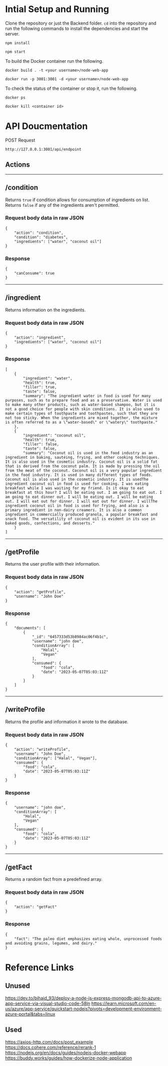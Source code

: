 # Intial Setup and Running
Clone the repository or just the Backend folder. `cd` into the repository and run the following commands to install the dependencies and start the server.
```
npm install

npm start
```

To build the Docker container run the following.
```
docker build . -t <your username>/node-web-app

docker run -p 3001:3001 -d <your username>/node-web-app
```

To check the status of the container or stop it, run the following.
```
docker ps

docker kill <container id>
```

# API Doucmentation
POST Request

`http://127.0.0.1:3001/api/endpoint`

## Actions
<hr>

## /condition

Returns `true` if condition allows for consumption of ingredients on list.
Returns `false` if any of the ingredients aren't permitted.

### Request body data in raw JSON
```
{
    "action": "condition",
    "condition": "diabetes",
    "ingredients": ["water", "coconut oil"]
}
```

### Response
```
{
    "canConsume": true
}
```
<hr>

## /ingredient

Returns information on the ingredients.
### Request body data in raw JSON
```
{
    "action": "ingredient",
    "ingredients": ["water", "coconut oil"]
}
```

### Response
```
[
    {
        "ingredient": "water",
        "health": true,
        "filler": true,
        "taste": false,
        "summary": "The ingredient water in food is used for many purposes, such as to prepare food and as a preservative. Water is used to make many other products, such as water-based shampoo, but it is not a good choice for people with skin conditions. It is also used to make certain types of toothpaste and toothpastes, such that they are not too sticky. When the ingredients are mixed together, the mixture is often referred to as a \"water-based\" or \"watery\" toothpaste."
    },
    {
        "ingredient": "coconut oil",
        "health": true,
        "filler": false,
        "taste": false,
        "summary": "Coconut oil is used in the food industry as an ingredient in baking, sautéing, frying, and other cooking techniques. It is also used in the cosmetic industry. Coconut oil is a solid fat that is derived from the coconut palm. It is made by pressing the oil from the meat of the coconut. Coconut oil is a very popular ingredient in the food industry. It is used in many different types of foods. Coconut oil is also used in the cosmetic industry. It is usedThe ingredient coconut oil in food is used for cooking. I was eating breakfast while I was waiting for my friend. Is it okay to eat breakfast at this hour? I will be eating out. I am going to eat out. I am going to eat dinner out. I will be eating out. I will be eating out. I will eat out for dinner. I will eat out for dinner. I willThe ingredient coconut oil in food is used for frying, and also is a primary ingredient in non-dairy creamers. It is also a common ingredient in commercially produced granola, a popular breakfast and snack food. The versatility of coconut oil is evident in its use in baked goods, confections, and desserts."
    }
]
```
<hr>

## /getProfile

Returns the user profile with their information.
### Request body data in raw JSON
```
{
    "action": "getProfile",
    "username": "John Doe"
}
```

### Response
```
{
    "documents": [
        {
            "_id": "6457333d53b8984ac06f4b1c",
            "username": "john doe",
            "conditionArray": [
                "Halal",
                "Vegan"
            ],
            "consumed": {
                "food": "cola",
                "date": "2023-05-07T05:03:11Z"
            }
        }
    ]
}
```
<hr>

## /writeProfile

Returns the profile and information it wrote to the database.
### Request body data in raw JSON
```
{
    "action": "writeProfile",
    "username": "John Doe",
    "conditionArray": ["Halal", "Vegan"],
    "consumed": {
        "food": "cola",
        "date": "2023-05-07T05:03:11Z"
    }
}
```

### Response
```
{
    "username": "john doe",
    "conditionArray": [
        "Halal",
        "Vegan"
    ],
    "consumed": {
        "food": "cola",
        "date": "2023-05-07T05:03:11Z"
    }
}
```
<hr>

## /getFact

Returns a random fact from a predefined array.
### Request body data in raw JSON
```
{
    "action": "getFact"
}
```

### Response
```
{
    "fact": "The paleo diet emphasizes eating whole, unprocessed foods and avoiding grains, legumes, and dairy."
}
```

# Reference Links
## Unused
https://dev.to/bjhaid_93/deploy-a-node-js-express-mongodb-api-to-azure-app-service-via-visual-studio-code-58ln
https://learn.microsoft.com/en-us/azure/app-service/quickstart-nodejs?pivots=development-environment-azure-portal&tabs=linux

## Used
https://axios-http.com/docs/post_example
https://docs.cohere.com/reference/rerank-1
https://nodejs.org/en/docs/guides/nodejs-docker-webapp
https://buddy.works/guides/how-dockerize-node-application